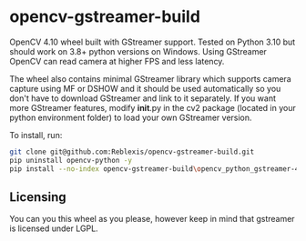 # opencv-gstreamer-build
OpenCV 4.10 wheel built with GStreamer support. Tested on Python 3.10 but should work on 3.8+ python versions on Windows. Using GStreamer OpenCV can read camera at higher FPS and less latency.

The wheel also contains minimal GStreamer library which supports camera capture using MF or DSHOW and it should be used automatically so you don't have to download GStreamer and link to it separately. If you want more GStreamer features, modify __init__.py in the cv2 package (located in your python environment folder) to load your own GStreamer version.

To install, run:
```bash
git clone git@github.com:Reblexis/opencv-gstreamer-build.git
pip uninstall opencv-python -y
pip install --no-index opencv-gstreamer-build\opencv_python_gstreamer-4.10.0.0+gst-py3-none-any.whl
```


## Licensing
You can you this wheel as you please, however keep in mind that gstreamer is licensed under LGPL.
